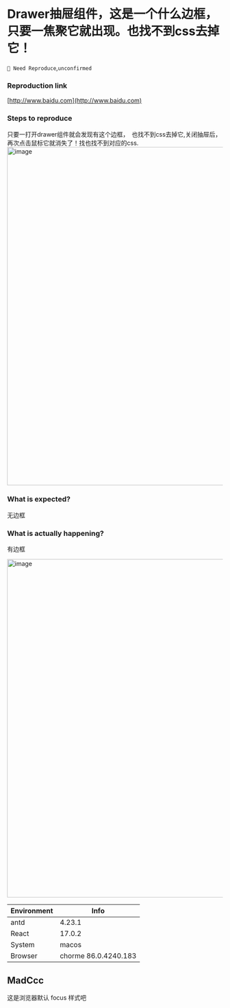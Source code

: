 # Drawer抽屉组件，这是一个什么边框，只要一焦聚它就出现。也找不到css去掉它！

`🤔 Need Reproduce`,`unconfirmed`

### Reproduction link

[http://www.baidu.com](http://www.baidu.com)

### Steps to reproduce

只要一打开drawer组件就会发现有这个边框，　也找不到css去掉它,关闭抽屉后，再次点击鼠标它就消失了！找也找不到对应的css.
<img width="789" alt="image" src="https://user-images.githubusercontent.com/12706830/225274102-efbf2a78-98d5-4f21-bb3a-cc126d95ff04.png">

### What is expected?

无边框

### What is actually happening?

有边框

<img width="789" alt="image" src="https://user-images.githubusercontent.com/12706830/225274162-b4862e97-b7e9-4c5c-ad1d-6a7c3a4b2755.png">

| Environment | Info                 |
| ----------- | -------------------- |
| antd        | 4.23.1               |
| React       | 17.0.2               |
| System      | macos                |
| Browser     | chorme 86.0.4240.183 |

<!-- generated by ant-design-issue-helper. DO NOT REMOVE -->

## MadCcc

这是浏览器默认 focus 样式吧
